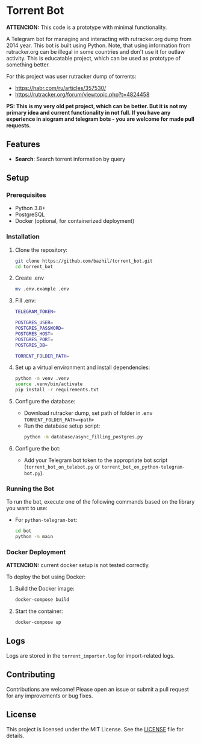 # Torrent Bot

**ATTENCION:** This code is a prototype with minimal functionality.

A Telegram bot for managing and interacting with rutracker.org dump from 2014 year. This bot is built using Python.
Note, that using information from rutracker.org can be illegal in some countries and don't use it for outlaw activity.
This is educatable project, which can be used as prototype of something better.

For this project was user rutracker dump of torrents:
- https://habr.com/ru/articles/357530/
- https://rutracker.org/forum/viewtopic.php?t=4824458

**PS: This is my very old pet project, which can be better. But it is not my primary idea and current functionality in not full. If you have any experience in aiogram and telegram bots - you are welcome for made pull requests.**

## Features

- **Search**: Search torrent information by query

## Setup

### Prerequisites

- Python 3.8+
- PostgreSQL
- Docker (optional, for containerized deployment)

### Installation

1. Clone the repository:
   ```bash
   git clone https://github.com/bazhil/torrent_bot.git
   cd torrent_bot
   ```

2. Create .env
    ```bash
    mv .env.example .env
    ```
    
3. Fill .env:
    ```bash
    TELEGRAM_TOKEN=
    
    POSTGRES_USER=
    POSTGRES_PASSWORD=
    POSTGRES_HOST=
    POSTGRES_PORT=
    POSTGRES_DB=
    
    TORRENT_FOLDER_PATH=
    ```
   
4. Set up a virtual environment and install dependencies:
   ```bash
   python -m venv .venv
   source .venv/bin/activate
   pip install -r requirements.txt
   ```

5. Configure the database:
   - Download rutracker dump, set path of folder in .env `TORRENT_FOLDER_PATH=<path>`
   - Run the database setup script:
     ```bash
     python -m database/async_filling_postgres.py
     ```

6. Configure the bot:
   - Add your Telegram bot token to the appropriate bot script (`torrent_bot_on_telebot.py` or `torrent_bot_on_python-telegram-bot.py`).

### Running the Bot

To run the bot, execute one of the following commands based on the library you want to use:

- For `python-telegram-bot`:
    ```bash
    cd bot
    python -m main
    ```

### Docker Deployment

**ATTENCION:** current docker setup is not tested correctly.

To deploy the bot using Docker:

1. Build the Docker image:
    ```bash
    docker-compose build
    ```

2. Start the container:
    ```bash
    docker-compose up
    ```

## Logs

Logs are stored in the `torrent_importer.log` for import-related logs.

## Contributing

Contributions are welcome! Please open an issue or submit a pull request for any improvements or bug fixes.

## License

This project is licensed under the MIT License. See the [LICENSE](LICENSE) file for details.